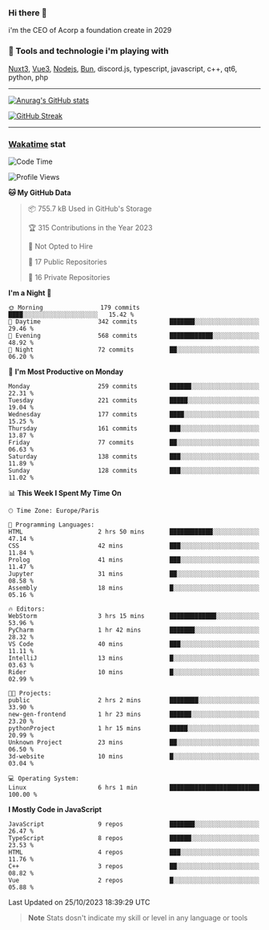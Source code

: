 ### Hi there 👋

i'm the CEO of Acorp a foundation create in 2029  

### 🧰 Tools and technologie i'm playing with

[Nuxt3](https://nuxt.com), [Vue3](https://vuejs.org/), [Nodejs](https://nodejs.org), [Bun](https://bun.sh/), discord.js, typescript, javascript, c++, qt6, python, php

---

[![Anurag's GitHub stats](https://github-readme-stats.vercel.app/api?username=ackimixs&show_icons=true&theme=github_dark&count_private=true)](https://www.ackimixs.xyz)

[![GitHub Streak](https://github-readme-streak-stats.herokuapp.com?user=Ackimixs&theme=github-dark-blue&date_format=j%20M%5B%20Y%5D&mode=weekly)](https://git.io/streak-stats)

---
 
 ### [Wakatime](https://wakatime.com/) stat

<!--START_SECTION:waka-->
![Code Time](http://img.shields.io/badge/Code%20Time-808%20hrs%2050%20mins-blue)

![Profile Views](http://img.shields.io/badge/Profile%20Views-0-blue)

**🐱 My GitHub Data** 

> 📦 755.7 kB Used in GitHub's Storage 
 > 
> 🏆 315 Contributions in the Year 2023
 > 
> 🚫 Not Opted to Hire
 > 
> 📜 17 Public Repositories 
 > 
> 🔑 16 Private Repositories 
 > 
**I'm a Night 🦉** 

```text
🌞 Morning                179 commits         ████░░░░░░░░░░░░░░░░░░░░░   15.42 % 
🌆 Daytime                342 commits         ███████░░░░░░░░░░░░░░░░░░   29.46 % 
🌃 Evening                568 commits         ████████████░░░░░░░░░░░░░   48.92 % 
🌙 Night                  72 commits          ██░░░░░░░░░░░░░░░░░░░░░░░   06.20 % 
```
📅 **I'm Most Productive on Monday** 

```text
Monday                   259 commits         ██████░░░░░░░░░░░░░░░░░░░   22.31 % 
Tuesday                  221 commits         █████░░░░░░░░░░░░░░░░░░░░   19.04 % 
Wednesday                177 commits         ████░░░░░░░░░░░░░░░░░░░░░   15.25 % 
Thursday                 161 commits         ███░░░░░░░░░░░░░░░░░░░░░░   13.87 % 
Friday                   77 commits          ██░░░░░░░░░░░░░░░░░░░░░░░   06.63 % 
Saturday                 138 commits         ███░░░░░░░░░░░░░░░░░░░░░░   11.89 % 
Sunday                   128 commits         ███░░░░░░░░░░░░░░░░░░░░░░   11.02 % 
```


📊 **This Week I Spent My Time On** 

```text
🕑︎ Time Zone: Europe/Paris

💬 Programming Languages: 
HTML                     2 hrs 50 mins       ████████████░░░░░░░░░░░░░   47.14 % 
CSS                      42 mins             ███░░░░░░░░░░░░░░░░░░░░░░   11.84 % 
Prolog                   41 mins             ███░░░░░░░░░░░░░░░░░░░░░░   11.47 % 
Jupyter                  31 mins             ██░░░░░░░░░░░░░░░░░░░░░░░   08.58 % 
Assembly                 18 mins             █░░░░░░░░░░░░░░░░░░░░░░░░   05.16 % 

🔥 Editors: 
WebStorm                 3 hrs 15 mins       █████████████░░░░░░░░░░░░   53.96 % 
PyCharm                  1 hr 42 mins        ███████░░░░░░░░░░░░░░░░░░   28.32 % 
VS Code                  40 mins             ███░░░░░░░░░░░░░░░░░░░░░░   11.11 % 
IntelliJ                 13 mins             █░░░░░░░░░░░░░░░░░░░░░░░░   03.63 % 
Rider                    10 mins             █░░░░░░░░░░░░░░░░░░░░░░░░   02.99 % 

🐱‍💻 Projects: 
public                   2 hrs 2 mins        ████████░░░░░░░░░░░░░░░░░   33.90 % 
new-gen-frontend         1 hr 23 mins        ██████░░░░░░░░░░░░░░░░░░░   23.20 % 
pythonProject            1 hr 15 mins        █████░░░░░░░░░░░░░░░░░░░░   20.99 % 
Unknown Project          23 mins             ██░░░░░░░░░░░░░░░░░░░░░░░   06.50 % 
3d-website               10 mins             █░░░░░░░░░░░░░░░░░░░░░░░░   03.04 % 

💻 Operating System: 
Linux                    6 hrs 1 min         █████████████████████████   100.00 % 
```

**I Mostly Code in JavaScript** 

```text
JavaScript               9 repos             ███████░░░░░░░░░░░░░░░░░░   26.47 % 
TypeScript               8 repos             ██████░░░░░░░░░░░░░░░░░░░   23.53 % 
HTML                     4 repos             ███░░░░░░░░░░░░░░░░░░░░░░   11.76 % 
C++                      3 repos             ██░░░░░░░░░░░░░░░░░░░░░░░   08.82 % 
Vue                      2 repos             █░░░░░░░░░░░░░░░░░░░░░░░░   05.88 % 
```




 Last Updated on 25/10/2023 18:39:29 UTC
<!--END_SECTION:waka-->

> **Note**
> Stats dosn't indicate my skill or level in any language or tools
